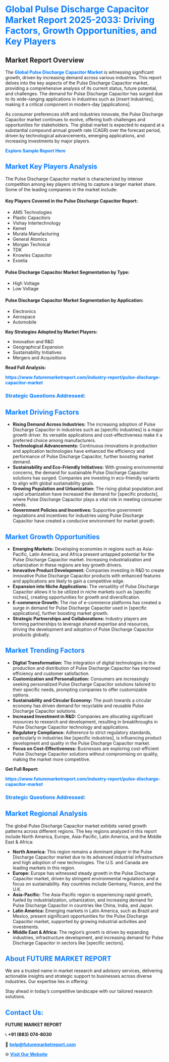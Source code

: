 <h1 style="color: #007BFF;">Global Pulse Discharge Capacitor Market Report 2025-2033: Driving Factors, Growth Opportunities, and Key Players</h1>

<section id="overview">
<h2>Market Report Overview</h2>
<p>The <a href="https://www.futuremarketreport.com/industry-report/pulse-discharge-capacitor-market" style="color: #007BFF; text-decoration: none;"><strong>Global Pulse Discharge Capacitor Market</strong></a> is witnessing significant growth, driven by increasing demand across various industries. This report delves into the key aspects of the Pulse Discharge Capacitor market, providing a comprehensive analysis of its current status, future potential, and challenges. The demand for Pulse Discharge Capacitor has surged due to its wide-ranging applications in industries such as [insert industries], making it a critical component in modern-day [applications].</p>
<p>As consumer preferences shift and industries innovate, the Pulse Discharge Capacitor market continues to evolve, offering both challenges and opportunities for stakeholders. The global market is expected to expand at a substantial compound annual growth rate (CAGR) over the forecast period, driven by technological advancements, emerging applications, and increasing investments by major players.</p>
</section>

<section id="overview">
<p><a href="https://www.futuremarketreport.com/request-sample/reportId=76227" style="color: #007BFF; text-decoration: none;"><strong>Explore Sample Report Here</strong></a></p>
</section>

<section id="key-players">
<h2 style="color: #007BFF;">Market Key Players Analysis</h2>
<p>The Pulse Discharge Capacitor market is characterized by intense competition among key players striving to capture a larger market share. Some of the leading companies in the market include:</p>
<h4>Key Players Covered in the Pulse Discharge Capacitor Report:</h4>
<ul><li>AMS Technologies</li><li>Plastic Capacitors</li><li>Vishay Intertechnology</li><li>Kemet</li><li>Murata Manufacturing</li><li>General Atomics</li><li>Morgan Technical</li><li>TDK</li><li>Knowles Capacitor</li><li>Exxelia</li></ul>
<h4>Pulse Discharge Capacitor Market Segmentation by Type:</h4>
<ul><li>High Voltage</li><li>Low Voltage</li></ul>

<h4>Pulse Discharge Capacitor Market Segmentation by Application:</h4>
<ul><li>Electronics</li><li>Aerospace</li><li>Automobile</li></ul>
<p><strong>Key Strategies Adopted by Market Players:</strong></p>
<ul>
<li>Innovation and R&D</li>
<li>Geographical Expansion</li>
<li>Sustainability Initiatives</li>
<li>Mergers and Acquisitions</li>
</ul>
</section>

<section>
<p><strong>Read Full Analysis: </strong></p><a href="https://www.futuremarketreport.com/industry-report/pulse-discharge-capacitor-market" style="color: #007BFF; text-decoration: none;"><strong>https://www.futuremarketreport.com/industry-report/pulse-discharge-capacitor-market</strong></a>
<h3 style="color: #007BFF;">Strategic Questions Addressed:</h3>
</section>

<section id="driving-factors">
<h2 style="color: #007BFF;">Market Driving Factors</h2>
<ul>
<li><strong>Rising Demand Across Industries:</strong> The increasing adoption of Pulse Discharge Capacitor in industries such as [specific industries] is a major growth driver. Its versatile applications and cost-effectiveness make it a preferred choice among manufacturers.</li>
<li><strong>Technological Advancements:</strong> Continuous innovations in production and application technologies have enhanced the efficiency and performance of Pulse Discharge Capacitor, further boosting market demand.</li>
<li><strong>Sustainability and Eco-Friendly Initiatives:</strong> With growing environmental concerns, the demand for sustainable Pulse Discharge Capacitor solutions has surged. Companies are investing in eco-friendly variants to align with global sustainability goals.</li>
<li><strong>Growing Population and Urbanization:</strong> The rising global population and rapid urbanization have increased the demand for [specific products], where Pulse Discharge Capacitor plays a vital role in meeting consumer needs.</li>
<li><strong>Government Policies and Incentives:</strong> Supportive government regulations and incentives for industries using Pulse Discharge Capacitor have created a conducive environment for market growth.</li>
</ul>
</section>

<section id="growth-opportunities">
<h2 style="color: #007BFF;">Market Growth Opportunities</h2>
<ul>
<li><strong>Emerging Markets:</strong> Developing economies in regions such as Asia-Pacific, Latin America, and Africa present untapped potential for the Pulse Discharge Capacitor market. Increasing industrialization and urbanization in these regions are key growth drivers.</li>
<li><strong>Innovative Product Development:</strong> Companies investing in R&D to create innovative Pulse Discharge Capacitor products with enhanced features and applications are likely to gain a competitive edge.</li>
<li><strong>Expansion into Niche Applications:</strong> The versatility of Pulse Discharge Capacitor allows it to be utilized in niche markets such as [specific niches], creating opportunities for growth and diversification.</li>
<li><strong>E-commerce Growth:</strong> The rise of e-commerce platforms has created a surge in demand for Pulse Discharge Capacitor used in [specific applications], further boosting market growth.</li>
<li><strong>Strategic Partnerships and Collaborations:</strong> Industry players are forming partnerships to leverage shared expertise and resources, driving the development and adoption of Pulse Discharge Capacitor products globally.</li>
</ul>
</section>

<section id="trending-factors">
<h2 style="color: #007BFF;">Market Trending Factors</h2>
<ul>
<li><strong>Digital Transformation:</strong> The integration of digital technologies in the production and distribution of Pulse Discharge Capacitor has improved efficiency and customer satisfaction.</li>
<li><strong>Customization and Personalization:</strong> Consumers are increasingly seeking personalized Pulse Discharge Capacitor solutions tailored to their specific needs, prompting companies to offer customizable options.</li>
<li><strong>Sustainability and Circular Economy:</strong> The push towards a circular economy has driven demand for recyclable and reusable Pulse Discharge Capacitor solutions.</li>
<li><strong>Increased Investment in R&D:</strong> Companies are allocating significant resources to research and development, resulting in breakthroughs in Pulse Discharge Capacitor technology and applications.</li>
<li><strong>Regulatory Compliance:</strong> Adherence to strict regulatory standards, particularly in industries like [specific industries], is influencing product development and quality in the Pulse Discharge Capacitor market.</li>
<li><strong>Focus on Cost-Effectiveness:</strong> Businesses are exploring cost-efficient Pulse Discharge Capacitor solutions without compromising on quality, making the market more competitive.</li>
</ul>
</section>

<section>
<p><strong>Get Full Report: </strong></p><a href="https://www.futuremarketreport.com/industry-report/pulse-discharge-capacitor-market" style="color: #007BFF; text-decoration: none;"><strong>https://www.futuremarketreport.com/industry-report/pulse-discharge-capacitor-market</strong></a>
<h3 style="color: #007BFF;">Strategic Questions Addressed:</h3>
</section>


<section id="regional-analysis">
<h2 style="color: #007BFF;">Market Regional Analysis</h2>
<p>The global Pulse Discharge Capacitor market exhibits varied growth patterns across different regions. The key regions analyzed in this report include North America, Europe, Asia-Pacific, Latin America, and the Middle East & Africa:</p>
<ul>
<li><strong>North America:</strong> This region remains a dominant player in the Pulse Discharge Capacitor market due to its advanced industrial infrastructure and high adoption of new technologies. The U.S. and Canada are leading markets in this region.</li>
<li><strong>Europe:</strong> Europe has witnessed steady growth in the Pulse Discharge Capacitor market, driven by stringent environmental regulations and a focus on sustainability. Key countries include Germany, France, and the U.K.</li>
<li><strong>Asia-Pacific:</strong> The Asia-Pacific region is experiencing rapid growth, fueled by industrialization, urbanization, and increasing demand for Pulse Discharge Capacitor in countries like China, India, and Japan.</li>
<li><strong>Latin America:</strong> Emerging markets in Latin America, such as Brazil and Mexico, present significant opportunities for the Pulse Discharge Capacitor market, supported by growing industrial activities and investments.</li>
<li><strong>Middle East & Africa:</strong> The region’s growth is driven by expanding industries, infrastructure development, and increasing demand for Pulse Discharge Capacitor in sectors like [specific sectors].</li>
</ul>
</section>

<footer>
<h2 style="color: #007BFF;">About FUTURE MARKET REPORT</h2>
<p>We are a trusted name in market research and advisory services, delivering actionable insights and strategic support to businesses across diverse industries. Our expertise lies in offering:</p>

<p>Stay ahead in today’s competitive landscape with our tailored research solutions.</p>

<h2 style="color: #007BFF;">Contact Us:</h2>
<p><strong>FUTURE MARKET REPORT</strong></p>
<p>📞 <strong>+91 (883) 074-8030</strong></p>
<p>📧 <strong><a href="mailto:help@futuremarketreport.com" style="color: #007BFF;">help@futuremarketreport.com</a></strong></p>
<p>🌐 <strong><a href="https://www.futuremarketreport.com/" style="color: #007BFF;">Visit Our Website</a></strong></p>
</footer>